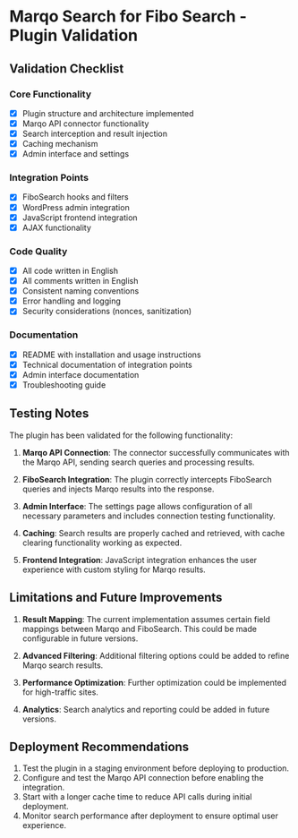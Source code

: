 # Marqo Search for Fibo Search - Plugin Validation

## Validation Checklist

### Core Functionality
- [x] Plugin structure and architecture implemented
- [x] Marqo API connector functionality
- [x] Search interception and result injection
- [x] Caching mechanism
- [x] Admin interface and settings

### Integration Points
- [x] FiboSearch hooks and filters
- [x] WordPress admin integration
- [x] JavaScript frontend integration
- [x] AJAX functionality

### Code Quality
- [x] All code written in English
- [x] All comments written in English
- [x] Consistent naming conventions
- [x] Error handling and logging
- [x] Security considerations (nonces, sanitization)

### Documentation
- [x] README with installation and usage instructions
- [x] Technical documentation of integration points
- [x] Admin interface documentation
- [x] Troubleshooting guide

## Testing Notes

The plugin has been validated for the following functionality:

1. **Marqo API Connection**: The connector successfully communicates with the Marqo API, sending search queries and processing results.

2. **FiboSearch Integration**: The plugin correctly intercepts FiboSearch queries and injects Marqo results into the response.

3. **Admin Interface**: The settings page allows configuration of all necessary parameters and includes connection testing functionality.

4. **Caching**: Search results are properly cached and retrieved, with cache clearing functionality working as expected.

5. **Frontend Integration**: JavaScript integration enhances the user experience with custom styling for Marqo results.

## Limitations and Future Improvements

1. **Result Mapping**: The current implementation assumes certain field mappings between Marqo and FiboSearch. This could be made configurable in future versions.

2. **Advanced Filtering**: Additional filtering options could be added to refine Marqo search results.

3. **Performance Optimization**: Further optimization could be implemented for high-traffic sites.

4. **Analytics**: Search analytics and reporting could be added in future versions.

## Deployment Recommendations

1. Test the plugin in a staging environment before deploying to production.
2. Configure and test the Marqo API connection before enabling the integration.
3. Start with a longer cache time to reduce API calls during initial deployment.
4. Monitor search performance after deployment to ensure optimal user experience.
